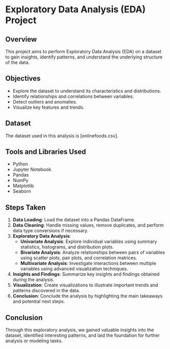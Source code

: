 # Exploratory Data Analysis (EDA) Project

## Overview
This project aims to perform Exploratory Data Analysis (EDA) on a dataset to gain insights, identify patterns, and understand the underlying structure of the data.

## Objectives
- Explore the dataset to understand its characteristics and distributions.
- Identify relationships and correlations between variables.
- Detect outliers and anomalies.
- Visualize key features and trends.

## Dataset
The dataset used in this analysis is [onlinefoods.csv].

## Tools and Libraries Used
- Python
- Jupyter Notebook
- Pandas
- NumPy
- Matplotlib
- Seaborn

## Steps Taken
1. **Data Loading**: Load the dataset into a Pandas DataFrame.
2. **Data Cleaning**: Handle missing values, remove duplicates, and perform data type conversions if necessary.
3. **Exploratory Data Analysis**:
   - **Univariate Analysis**: Explore individual variables using summary statistics, histograms, and distribution plots.
   - **Bivariate Analysis**: Analyze relationships between pairs of variables using scatter plots, pair plots, and correlation matrices.
   - **Multivariate Analysis**: Investigate interactions between multiple variables using advanced visualization techniques.
4. **Insights and Findings**: Summarize key insights and findings obtained during the analysis.
5. **Visualization**: Create visualizations to illustrate important trends and patterns discovered in the data.
6. **Conclusion**: Conclude the analysis by highlighting the main takeaways and potential next steps.

## Conclusion
Through this exploratory analysis, we gained valuable insights into the dataset, identified interesting patterns, and laid the foundation for further analysis or modeling tasks.
